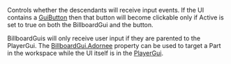 Controls whether the descendants will receive input events. If the UI
contains a [GuiButton](https://create.roblox.com/docs/reference/engine/classes/GuiButton) then that button will become clickable only if
Active is set to true on both the BillboardGui and the button.

BillboardGuis will only receive user input if they are parented to the
PlayerGui. The [BillboardGui.Adornee](https://create.roblox.com/docs/reference/engine/classes/BillboardGui#Adornee) property can be used to target a
Part in the workspace while the UI itself is in the [PlayerGui](https://create.roblox.com/docs/reference/engine/classes/PlayerGui).